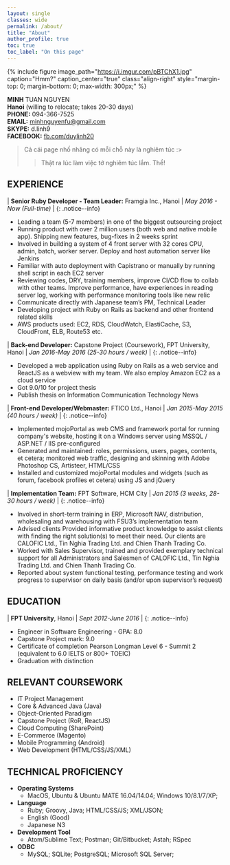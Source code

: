```yaml
---
layout: single
classes: wide
permalink: /about/
title: "About"
author_profile: true
toc: true
toc_label: "On this page"
---
```


{% include figure image_path="https://i.imgur.com/pBTChX1.jpg" caption="Hmm?" caption_center="true" class="align-right" style="margin-top: 0; margin-bottom: 0; max-width: 300px;" %}

**MINH** TUAN NGUYEN
<br>
**Hanoi** (willing to relocate; takes 20-30 days)
<br>
**PHONE:** 094-366-7525
<br>
**EMAIL:** minhnguyenfu@gmail.com
<br>
**SKYPE:** d.linh9
<br>
**FACEBOOK:** [fb.com/duylinh20](//fb.com/duylinh20)

> Cả cái page nhố nhăng có mỗi chỗ này là nghiêm túc :>
>> Thật ra lúc làm việc tớ nghiêm túc lắm. Thề!

<div style="clear: both;"></div>

## EXPERIENCE

| **Senior Ruby Developer - Team Leader:**  Framgia Inc., Hanoi | *May 2016 - Now (Full-time)* |
{: .notice--info}
* Leading a team (5-7 members) in one of the biggest outsourcing project
* Running product with over 2 million users (both web and native mobile app). Shipping new features, bug-fixes in 2 weeks sprint
* Involved in building a system of 4 front server with 32 cores CPU, admin, batch, worker server. Deploy and host automation server like Jenkins
* Familiar with auto deployment with Capistrano or manually by running shell script in each EC2 server
* Reviewing codes, DRY, training members, improve CI/CD flow to collab with other teams. Improve performance, have experiences in reading server log, working with performance monitoring tools like new relic
* Communicate directly with Japanese team’s PM, Technical Leader
* Developing project with Ruby on Rails as backend and other frontend related skills
* AWS products used: EC2, RDS, CloudWatch, ElastiCache, S3, CloudFront, ELB, Route53 etc.

| **Back-end Developer:** Capstone Project (Coursework), FPT University, Hanoi | *Jan 2016-May 2016 (25-30 hours / week)* |
{: .notice--info}
* Developed a web application using Ruby on Rails as a web service and ReactJS as a webview with my team. We also employ Amazon EC2 as a cloud service
* Got 9.0/10 for project thesis
* Publish thesis on Information Communication Technology News

| **Front-end Developer/Webmaster:** FTICO Ltd., Hanoi | *Jan 2015-May 2015 (40 hours / week)* |
{: .notice--info}

* Implemented mojoPortal as web CMS and framework portal for running company's website, hosting it on a Windows server using MSSQL / ASP.NET / IIS pre-configured
* Generated and maintained: roles, permissions, users, pages, contents, et cetera; monitored web traffic, designing and skinning with Adobe Photoshop CS, Artisteer, HTML/CSS
* Installed and customized mojoPortal modules and widgets (such as forum, facebook profiles et cetera) using JS and jQuery

| **Implementation Team:** FPT Software, HCM City | *Jan 2015 (3 weeks, 28-30 hours / week)* |
{: .notice--info}

* Involved in short-term training in ERP, Microsoft NAV, distribution, wholesaling and warehousing with FSU3’s implementation team
* Advised clients Provided informative product knowledge to assist clients with finding the right solution(s) to meet their need. Our clients are CALOFIC Ltd., Tin Nghia Trading Ltd. and Chien Thanh Trading Co.
* Worked with Sales Supervisor, trained and provided exemplary technical support for all Administrators and Salesmen of CALOFIC Ltd., Tin Nghia Trading Ltd. and Chien Thanh Trading Co.
* Reported about system functional testing, performance testing and work progress to supervisor on daily basis (and/or upon supervisor’s request)

## EDUCATION

| **FPT University**, Hanoi | *Sept 2012-June 2016* |
{: .notice--info}

* Engineer in Software Engineering - GPA: 8.0
* Capstone Project mark: 9.0
* Certificate of completion Pearson Longman Level 6 - Summit 2 (equivalent to 6.0 IELTS or 800+ TOEIC)
* Graduation with distinction

## RELEVANT COURSEWORK

* IT Project Management
* Core & Advanced Java (Java)
* Object-Oriented Paradigm
* Capstone Project (RoR, ReactJS)
* Cloud Computing (SharePoint)
* E-Commerce (Magento)
* Mobile Programming (Android)
* Web Development (HTML/CSS/JS/XML)

## TECHNICAL PROFICIENCY

* **Operating Systems**
  * MacOS, Ubuntu & Ubuntu MATE 16.04/14.04; Windows 10/8.1/7/XP;
* **Language**
  * Ruby; Groovy, Java; HTML/CSS/JS; XML/JSON;
  * English (Good)
  * Japanese N3
* **Development Tool**
  * Atom/Sublime Text; Postman; Git/Bitbucket; Astah; RSpec
* **ODBC**
  * MySQL; SQLite; PostgreSQL; Microsoft SQL Server;
